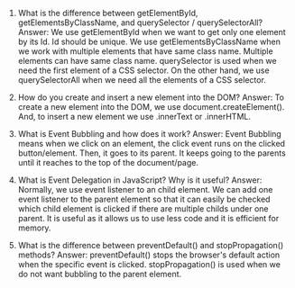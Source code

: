 1. What is the difference between getElementById, getElementsByClassName, and querySelector / querySelectorAll?
    Answer: We use getElementById when we want to get only one element by its Id. Id should be unique. We use getElementsByClassName when we work with multiple elements that have same class name. Multiple elements can have same class name. querySelector is used when we need the first element of a CSS selector. On the other hand, we use querySelectorAll when we need all the elements of a CSS selector.

2. How do you create and insert a new element into the DOM?
    Answer: To create a new element into the DOM, we use document.createElement(). And, to insert a new element we use .innerText or .innerHTML.

3. What is Event Bubbling and how does it work?
    Answer: Event Bubbling means when we click on an element, the click event runs on the clicked button/element. Then, it goes to its parent. It keeps going to the parents until it reaches to the top of the document/page.

4. What is Event Delegation in JavaScript? Why is it useful?
    Answer: Normally, we use event listener to an child element. We can add one event listener to the parent element so that it can easily be checked which child element is clicked if there are multiple childs under one parent. It is useful as it allows us to use less code and it is efficient for memory.

5. What is the difference between preventDefault() and stopPropagation() methods?
    Answer: preventDefault() stops the browser's default action when the specific event is clicked. stopPropagation() is used when we do not want bubbling to the parent element.